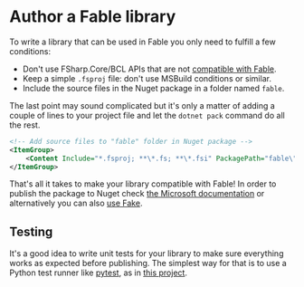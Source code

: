 # Author a Fable library

To write a library that can be used in Fable you only need to fulfill a few conditions:

- Don't use FSharp.Core/BCL APIs that are not [compatible with Fable](../dotnet/compatibility.html).
- Keep a simple `.fsproj` file: don't use MSBuild conditions or similar.
- Include the source files in the Nuget package in a folder named `fable`.

The last point may sound complicated but it's only a matter of adding a couple of lines to your project file and let the `dotnet pack` command do all the rest.

```xml
<!-- Add source files to "fable" folder in Nuget package -->
<ItemGroup>
    <Content Include="*.fsproj; **\*.fs; **\*.fsi" PackagePath="fable\" />
</ItemGroup>
```

That's all it takes to make your library compatible with Fable! In order to publish the package to Nuget check [the
Microsoft
documentation](https://docs.microsoft.com/en-us/nuget/quickstart/create-and-publish-a-package-using-the-dotnet-cli) or
alternatively you can also [use Fake](https://fake.build/dotnet-nuget.html#Creating-NuGet-packages).

## Testing

It's a good idea to write unit tests for your library to make sure everything works as expected before publishing. The
simplest way for that is to use a Python test runner like [pytest](https://pytest.org/), as in [this
project](https://github.com/dbrattli/Fable.Giraffe).
